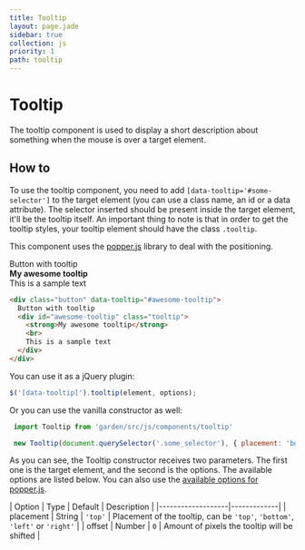 ```yaml
---
title: Tooltip
layout: page.jade
sidebar: true
collection: js
priority: 1
path: tooltip
---
```


# Tooltip
<p class="lead">
  The tooltip component is used to display a short description about something when the mouse is over a target element.
</p>

## How to

To use the tooltip component, you need to add `[data-tooltip='#some-selector']` to the target element (you can use a class name, an id or a data attribute). The selector inserted should be present inside the target element, it'll be the tooltip itself. An important thing to note is that in order to get the tooltip styles, your tooltip element should have the class `.tooltip`.

This component uses the [popper.js](http://popper.js.org/) library to deal with the positioning.

<div class="example example-code">
  <div class="button" data-tooltip="#awesome-tooltip">
    Button with tooltip
    <div id="awesome-tooltip" class="tooltip">
      <strong>My awesome tooltip</strong>
      <br>
      This is a sample text
    </div>
  </div>
</div>

```html
<div class="button" data-tooltip="#awesome-tooltip">
  Button with tooltip
  <div id="awesome-tooltip" class="tooltip">
    <strong>My awesome tooltip</strong>
    <br>
    This is a sample text
  </div>
</div>
```

You can use it as a jQuery plugin:

```js
$('[data-tooltip]').tooltip(element, options);
```

Or you can use the vanilla constructor as well:

```js
 import Tooltip from 'garden/src/js/components/tooltip'

 new Tooltip(document.querySelector('.some_selector'), { placement: 'bottom'})
```

As you can see, the Tooltip constructor receives two parameters. The first one
is the target element, and the second is the options. The available options are listed below. You can also use the [available options for popper.js](https://popper.js.org/documentation.html#new_Popper).

| Option            | Type | Default | Description |
|-------------------|-------------|
| placement  | String | `'top'` | Placement of the tooltip, can be `'top'`, `'bottom'`, `'left'` or `'right'` |
| offset | Number | `0` | Amount of pixels the tooltip will be shifted |
